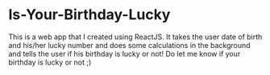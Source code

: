 # Is-Your-Birthday-Lucky
This is a web app that I created using ReactJS. It takes the user date of birth and his/her lucky number and does some calculations in the background and tells the user if his birthday is lucky or not!
Do let me know if your birthday is lucky or not ;)
